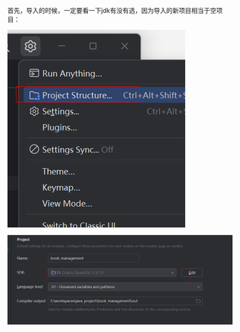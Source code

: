 首先，导入的时候，一定要看一下jdk有没有选，因为导入的新项目相当于空项目：

![image-20240616191923541](assets/image-20240616191923541.png)

![image-20240616191943976](assets/image-20240616191943976.png)